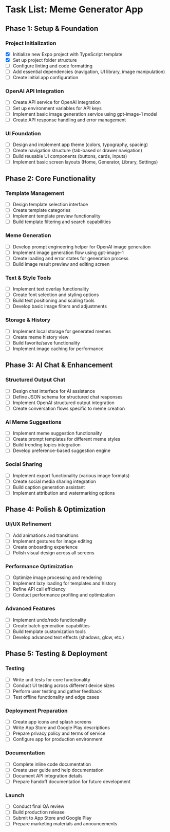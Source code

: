 # Task List: Meme Generator App

## Phase 1: Setup & Foundation

### Project Initialization
- [x] Initialize new Expo project with TypeScript template
- [x] Set up project folder structure
- [ ] Configure linting and code formatting
- [ ] Add essential dependencies (navigation, UI library, image manipulation)
- [ ] Create initial app configuration

### OpenAI API Integration
- [ ] Create API service for OpenAI integration
- [ ] Set up environment variables for API keys
- [ ] Implement basic image generation service using gpt-image-1 model
- [ ] Create API response handling and error management

### UI Foundation
- [ ] Design and implement app theme (colors, typography, spacing)
- [ ] Create navigation structure (tab-based or drawer navigation)
- [ ] Build reusable UI components (buttons, cards, inputs)
- [ ] Implement basic screen layouts (Home, Generator, Library, Settings)

## Phase 2: Core Functionality

### Template Management
- [ ] Design template selection interface
- [ ] Create template categories
- [ ] Implement template preview functionality
- [ ] Build template filtering and search capabilities

### Meme Generation
- [ ] Develop prompt engineering helper for OpenAI image generation
- [ ] Implement image generation flow using gpt-image-1
- [ ] Create loading and error states for generation process
- [ ] Build image result preview and editing screen

### Text & Style Tools
- [ ] Implement text overlay functionality
- [ ] Create font selection and styling options
- [ ] Build text positioning and scaling tools
- [ ] Develop basic image filters and adjustments

### Storage & History
- [ ] Implement local storage for generated memes
- [ ] Create meme history view
- [ ] Build favorite/save functionality
- [ ] Implement image caching for performance

## Phase 3: AI Chat & Enhancement

### Structured Output Chat
- [ ] Design chat interface for AI assistance
- [ ] Define JSON schema for structured chat responses
- [ ] Implement OpenAI structured output integration
- [ ] Create conversation flows specific to meme creation

### AI Meme Suggestions
- [ ] Implement meme suggestion functionality
- [ ] Create prompt templates for different meme styles
- [ ] Build trending topics integration
- [ ] Develop preference-based suggestion engine

### Social Sharing
- [ ] Implement export functionality (various image formats)
- [ ] Create social media sharing integration
- [ ] Build caption generation assistant
- [ ] Implement attribution and watermarking options

## Phase 4: Polish & Optimization

### UI/UX Refinement
- [ ] Add animations and transitions
- [ ] Implement gestures for image editing
- [ ] Create onboarding experience
- [ ] Polish visual design across all screens

### Performance Optimization
- [ ] Optimize image processing and rendering
- [ ] Implement lazy loading for templates and history
- [ ] Refine API call efficiency
- [ ] Conduct performance profiling and optimization

### Advanced Features
- [ ] Implement undo/redo functionality
- [ ] Create batch generation capabilities
- [ ] Build template customization tools
- [ ] Develop advanced text effects (shadows, glow, etc.)

## Phase 5: Testing & Deployment

### Testing
- [ ] Write unit tests for core functionality
- [ ] Conduct UI testing across different device sizes
- [ ] Perform user testing and gather feedback
- [ ] Test offline functionality and edge cases

### Deployment Preparation
- [ ] Create app icons and splash screens
- [ ] Write App Store and Google Play descriptions
- [ ] Prepare privacy policy and terms of service
- [ ] Configure app for production environment

### Documentation
- [ ] Complete inline code documentation
- [ ] Create user guide and help documentation
- [ ] Document API integration details
- [ ] Prepare handoff documentation for future development

### Launch
- [ ] Conduct final QA review
- [ ] Build production release
- [ ] Submit to App Store and Google Play
- [ ] Prepare marketing materials and announcements

